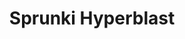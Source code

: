 ---
slug: sprunki-hyperblast
title: Sprunki Hyperblast
description: "Sprunki Hyperblast is an exciting online game. Play for free directly in your browser!"
icon: /images/popular_mods/Sprunki Hyperblast.png
url: https://wowtbc.net/sprunkin/Sprunki-hyperblast/index.html
previewImage: /images/popular_mods/Sprunki Hyperblast.png
type: popular mods

# SEO配置
seo:
  title: "Sprunki Hyperblast - Play Free Online Game | Fun Browser Games"
  description: "Sprunki Hyperblast - Play this fun online game for free in your browser. No download required!"
  ogImage: "/images/popular_mods/Sprunki Hyperblast.png"
  keywords: "sprunki-hyperblast, online game, browser game, free game, popular mods game, play online"

videoUrls:
  - https://www.youtube.com/embed/example1
  - https://www.youtube.com/embed/example2

whyPlay:
  title: "Why Play Sprunki Hyperblast?"
  items:
    - "Immersive Gameplay: Sprunki Hyperblast offers an engaging and immersive gaming experience that will keep you entertained for hours"
    - "Challenging Levels: Test your skills with increasingly difficult challenges and obstacles"
    - "Beautiful Graphics: Enjoy stunning visuals and smooth animations that bring the game world to life"
    - "Regular Updates: New content and features are added regularly to keep the game fresh and exciting"
    - "Free to Play: Experience all the fun without spending a penny"
    - "Community Features: Connect with other players, share strategies, and compete for high scores"
    - "Cross-Platform: Play on any device with a web browser, no downloads required"

features:
  title: "Key Features of Sprunki Hyperblast"
  image: "/images/popular_mods/Sprunki Hyperblast.png"
  items:
    - "Intuitive Controls: Easy to learn controls make Sprunki Hyperblast accessible for players of all skill levels"
    - "Multiple Game Modes: Enjoy various gameplay options that provide different challenges and experiences"
    - "Character Customization: Personalize your gaming experience with unique characters and items"
    - "Achievement System: Complete special tasks to earn rewards and recognition"
    - "Leaderboards: Compete with players worldwide and see who can achieve the highest scores"

characteristics:
  title: "Game Characteristics"
  image: "/images/popular_mods/Sprunki Hyperblast.png"
  items:
    - "Genre: Popular mods game with elements of strategy and skill"
    - "Difficulty: Suitable for both casual gamers and those seeking a challenge"
    - "Play Time: Quick sessions or extended gameplay, depending on your preference"
    - "Art Style: Vibrant and engaging visuals that enhance the gaming experience"
    - "Sound Design: Immersive audio that complements the gameplay perfectly"

info: "Sprunki Hyperblast is an exciting online game that offers players a unique and engaging gaming experience. With its intuitive controls, stunning visuals, and challenging gameplay, Sprunki Hyperblast provides hours of entertainment for players of all ages and skill levels. Whether you're looking for a quick gaming session during a break or an extended play session, Sprunki Hyperblast delivers an immersive experience that will keep you coming back for more. The game features multiple levels of increasing difficulty, ensuring that players are constantly challenged as they progress. With regular updates adding new content and features, Sprunki Hyperblast remains fresh and exciting, providing endless entertainment options for its growing community of players."

howToPlayIntro: "Welcome to Sprunki Hyperblast! This guide will walk you through the basics and help you master the game. Whether you're a beginner or looking to improve your skills, these tips and instructions will enhance your gaming experience."

howToPlaySteps:
  - title: "Getting Started"
    description: "Begin your Sprunki Hyperblast adventure by familiarizing yourself with the controls. Use your keyboard or mouse to navigate through the game interface. The tutorial will guide you through the basic mechanics and help you understand the objectives."
  - title: "Understanding the Objectives"
    description: "In Sprunki Hyperblast, your main goal is to progress through levels by completing specific objectives. Each level presents unique challenges that require different strategies and approaches."
  - title: "Mastering the Controls"
    description: "Practice using the controls to improve your precision and reaction time. Sprunki Hyperblast requires quick reflexes and strategic thinking to overcome obstacles and defeat opponents."
  - title: "Utilizing Power-ups"
    description: "Collect power-ups throughout the game to enhance your abilities and overcome difficult challenges. Each power-up offers unique advantages that can be crucial for success."
  - title: "Developing Strategies"
    description: "As you progress in Sprunki Hyperblast, develop effective strategies for different scenarios. Analyze patterns, anticipate challenges, and adapt your approach to maximize your performance."

faq:
  title: "Frequently Asked Questions about Sprunki Hyperblast"
  items:
    - question: "Is Sprunki Hyperblast free to play?"
      answer: "Yes, Sprunki Hyperblast is completely free to play directly in your web browser. No downloads or purchases are required to enjoy the full game experience."
    - question: "Can I play Sprunki Hyperblast on mobile devices?"
      answer: "Yes, Sprunki Hyperblast is optimized for both desktop and mobile play. You can enjoy the game on any device with a web browser and internet connection."
    - question: "Are there any in-game purchases?"
      answer: "While Sprunki Hyperblast is free to play, there may be optional in-game purchases available for cosmetic items or additional features that don't affect core gameplay."
    - question: "How often is Sprunki Hyperblast updated?"
      answer: "The developers regularly update Sprunki Hyperblast with new content, features, and improvements based on player feedback and game performance."
    - question: "Can I play Sprunki Hyperblast offline?"
      answer: "Currently, Sprunki Hyperblast requires an internet connection to play as it's a browser-based online game."
    - question: "Is Sprunki Hyperblast suitable for children?"
      answer: "Yes, Sprunki Hyperblast is designed to be family-friendly and suitable for players of all ages."
    - question: "How do I report bugs or issues?"
      answer: "If you encounter any problems while playing Sprunki Hyperblast, you can report them through the game's support page or contact the developers directly through their website."
    - question: "Still Have Questions?"
      answer: "If you have additional questions about Sprunki Hyperblast that aren't covered in this FAQ, please visit our support center or contact our customer service team for assistance."
---